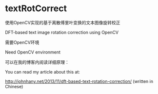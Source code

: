 textRotCorrect
==============

使用OpenCV实现的基于离散傅里叶变换的文本图像旋转校正

  DFT-based text image rotation correction using OpenCV

需要OpenCV环境

  Need OpenCV environment

可以在我的博客内阅读详细原理：

  You can read my article about this at:

http://johnhany.net/2013/11/dft-based-text-rotation-correction/
  (written in Chinese)
